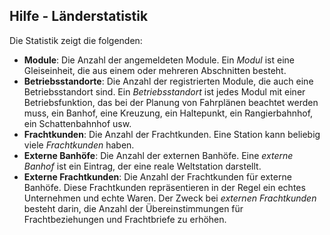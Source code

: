 ﻿## Hilfe - Länderstatistik
Die Statistik zeigt die folgenden:
- **Module**: Die Anzahl der angemeldeten Module.
Ein *Modul* ist eine Gleiseinheit, die aus einem oder mehreren Abschnitten besteht.
- **Betriebsstandorte**: Die Anzahl der registrierten Module, die auch eine Betriebsstandort sind.
Ein *Betriebsstandort* ist jedes Modul mit einer Betriebsfunktion, das bei der Planung von Fahrplänen beachtet werden muss,
ein Banhof, eine Kreuzung, ein Haltepunkt, ein Rangierbahnhof, ein Schattenbahnhof usw.
- **Frachtkunden**: Die Anzahl der Frachtkunden. Eine Station kann beliebig viele *Frachtkunden* haben.
- **Externe Banhöfe**: Die Anzahl der externen Banhöfe.
Eine *externe Banhof* ist ein Eintrag, der eine reale Weltstation darstellt.
- **Externe Frachtkunden**: Die Anzahl der Frachtkunden für externe Banhöfe.
Diese Frachtkunden repräsentieren in der Regel ein echtes Unternehmen und echte Waren.
Der Zweck bei *externen Frachtkunden* besteht darin, die Anzahl der Übereinstimmungen für Frachtbeziehungen und Frachtbriefe zu erhöhen.